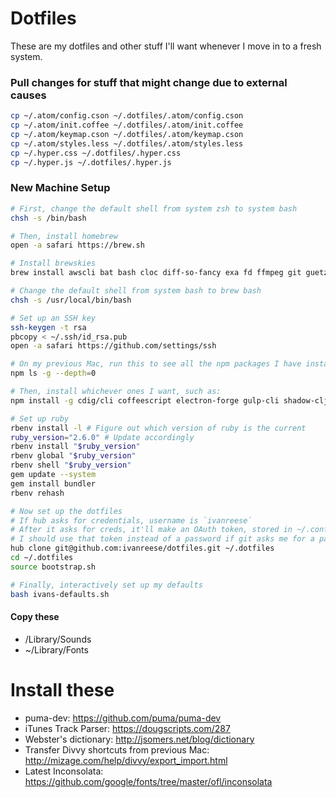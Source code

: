 # Dotfiles
These are my dotfiles and other stuff I'll want whenever I move in to a fresh system.

### Pull changes for stuff that might change due to external causes
```bash
cp ~/.atom/config.cson ~/.dotfiles/.atom/config.cson
cp ~/.atom/init.coffee ~/.dotfiles/.atom/init.coffee
cp ~/.atom/keymap.cson ~/.dotfiles/.atom/keymap.cson
cp ~/.atom/styles.less ~/.dotfiles/.atom/styles.less
cp ~/.hyper.css ~/.dotfiles/.hyper.css
cp ~/.hyper.js ~/.dotfiles/.hyper.js
```

### New Machine Setup

```bash
# First, change the default shell from system zsh to system bash
chsh -s /bin/bash

# Then, install homebrew
open -a safari https://brew.sh

# Install brewskies
brew install awscli bat bash cloc diff-so-fancy exa fd ffmpeg git guetzli hub node prettyping rbenv yarn

# Change the default shell from system bash to brew bash
chsh -s /usr/local/bin/bash

# Set up an SSH key
ssh-keygen -t rsa
pbcopy < ~/.ssh/id_rsa.pub
open -a safari https://github.com/settings/ssh

# On my previous Mac, run this to see all the npm packages I have installed
npm ls -g --depth=0

# Then, install whichever ones I want, such as:
npm install -g cdig/cli coffeescript electron-forge gulp-cli shadow-cljs surge tldr

# Set up ruby
rbenv install -l # Figure out which version of ruby is the current
ruby_version="2.6.0" # Update accordingly
rbenv install "$ruby_version"
rbenv global "$ruby_version"
rbenv shell "$ruby_version"
gem update --system
gem install bundler
rbenv rehash

# Now set up the dotfiles
# If hub asks for credentials, username is `ivanreese`
# After it asks for creds, it'll make an OAuth token, stored in ~/.config/hub
# I should use that token instead of a password if git asks me for a password when working with an https remote
hub clone git@github.com:ivanreese/dotfiles.git ~/.dotfiles
cd ~/.dotfiles
source bootstrap.sh

# Finally, interactively set up my defaults
bash ivans-defaults.sh
```

#### Copy these
* /Library/Sounds
* ~/Library/Fonts

# Install these
* puma-dev: https://github.com/puma/puma-dev
* iTunes Track Parser: https://dougscripts.com/287
* Webster's dictionary: http://jsomers.net/blog/dictionary
* Transfer Divvy shortcuts from previous Mac: http://mizage.com/help/divvy/export_import.html
* Latest Inconsolata: https://github.com/google/fonts/tree/master/ofl/inconsolata
